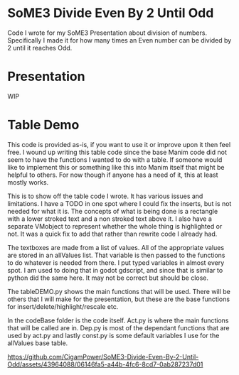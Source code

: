 # SoME3 Divide Even By 2 Until Odd
Code I wrote for my SoME3 Presentation about division of numbers. Specifically I made it for how many times an Even number can be divided by 2 until it reaches Odd.

# Presentation
WIP

# Table Demo
This code is provided as-is, if you want to use it or improve upon it then feel free. I wound up writing this table code since the base Manim code did not seem to have the functions I wanted to do with a table. If someone would like to implement this or something like this into Manim itself that might be helpful to others. For now though if anyone has a need of it, this at least mostly works.

This is to show off the table code I wrote. It has various issues and limitations. I have a TODO in one spot where I could fix the inserts, but is not needed for what it is. The concepts of what is being done is a rectangle with a lower stroked text and a non stroked text above it. I also have a separate VMobject to represent whether the whole thing is highlighted or not. It was a quick fix to add that rather than rewrite code I already had.

The textboxes are made from a list of values. All of the appropriate values are stored in an allValues list. That variable is then passed to the functions to do whatever is needed from there. I put typed variables in almost every spot. I am used to doing that in godot gdscript, and since that is similar to python did the same here. It may not be correct but should be close.

The tableDEMO.py shows the main functions that will be used. There will be others that I will make for the presentation, but these are the base functions for insert/delete/highlight/rescale etc.

In the codeBase folder is the code itself. Act.py is where the main functions that will be called are in. Dep.py is most of the dependant functions that are used by act.py and lastly const.py is some default variables I use for the allValues base table.

https://github.com/CigamPower/SoME3-Divide-Even-By-2-Until-Odd/assets/43964088/06146fa5-a44b-4fc6-8cd7-0ab287237d01


